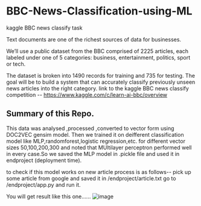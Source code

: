 # BBC-News-Classification-using-ML
kaggle BBC news classify task

Text documents are one of the richest sources of data for businesses.

We’ll use a public dataset from the BBC comprised of 2225 articles, each labeled under one of 5 categories: business, entertainment, politics, sport or tech.

The dataset is broken into 1490 records for training and 735 for testing. The goal will be to build a system that can accurately classify previously unseen news articles into the right category.
link to the kaggle BBC news classify competition --
https://www.kaggle.com/c/learn-ai-bbc/overview

## Summary of this Repo.
This data was analysed ,processed ,converted to vector form using DOC2VEC gensim model.
Then we trained it on deifferent classification model like MLP,randomforest,logistic regression,etc. 
for different vector sizes 50,100,200,300 and noted that MUltilayer perceptron performed well in 
every case.So we saved the MLP model in .pickle file and used it in endproject (deployment time).

to check if this model works on new article process is as follows--
pick up some article from google and saved it in /endproject/article.txt
go to /endproject/app.py and run it.

You will get result like this one......
![image](https://user-images.githubusercontent.com/56029669/145579621-9015b88e-e0c5-4226-966a-47c1209ecae0.png)
